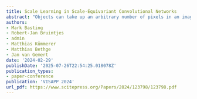 ```yaml
---
title: Scale Learning in Scale-Equivariant Convolutional Networks
abstract: "Objects can take up an arbitrary number of pixels in an image: Objects come in different sizes, and, photographs of these objects may be taken at various distances to the camera. These pixel size variations are problematic for CNNs, causing them to learn separate filters for scaled variants of the same objects which prevents learning across scales. This is addressed by scale-equivariant approaches that share features across a set of pre-determined fixed internal scales. These works, however, give little information about how to best choose the internal scales when the underlying distribution of sizes, or scale distribution, in the dataset, is unknown. In this work we investigate learning the internal scales distribution in scale-equivariant CNNs, allowing them to adapt to unknown data scale distributions. We show that our method can learn the internal scales on various data scale distributions and can adapt the internal scales in current scale-equivariant approaches."
authors:
- Mark Basting
- Robert-Jan Bruintjes
- admin
- Matthias Kümmerer
- Matthias Bethge
- Jan van Gemert
date: '2024-02-29'
publishDate: '2025-07-26T22:54:25.018078Z'
publication_types:
- paper-conference
publication: 'VISAPP 2024'
url_pdf: https://www.scitepress.org/Papers/2024/123798/123798.pdf
---
```


